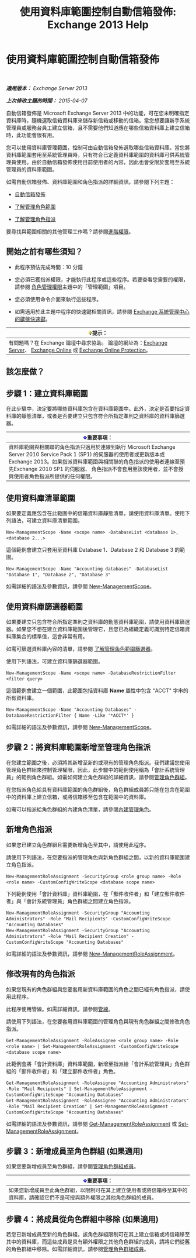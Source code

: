 ﻿---
title: '使用資料庫範圍控制自動信箱發佈: Exchange 2013 Help'
TOCTitle: 使用資料庫範圍控制自動信箱發佈
ms:assetid: 8eaff177-2251-4c8b-8570-c91a77d0a6fc
ms:mtpsurl: https://technet.microsoft.com/zh-tw/library/Ff628332(v=EXCHG.150)
ms:contentKeyID: 50473714
ms.date: 05/21/2018
mtps_version: v=EXCHG.150
ms.translationtype: MT
---

# 使用資料庫範圍控制自動信箱發佈

 

_**適用版本：** Exchange Server 2013_

_**上次修改主題的時間：** 2015-04-07_

自動信箱發佈是 Microsoft Exchange Server 2013 中的功能，可在您未明確指定資料庫時，隨機選取信箱資料庫來儲存新信箱或移動的信箱。當您想要讓新手系統管理員或服務台員工建立信箱，且不需要他們知道應在哪些信箱資料庫上建立信箱時，此功能會很有用。

您可以使用資料庫管理範圍，控制可由自動信箱發佈選取哪些信箱資料庫。當您將資料庫範圍套用至系統管理員時，只有符合已定義資料庫範圍的資料庫可供系統管理員使用。由於自動信箱發佈使用目前使用者的內容，因此也會受限於套用至系統管理員的資料庫範圍。

如需自動信箱發佈、資料庫範圍和角色指派的詳細資訊，請參閱下列主題：

  - [自動信箱發佈](automatic-mailbox-distribution-exchange-2013-help.md)

  - [了解管理角色範圍](understanding-management-role-scopes-exchange-2013-help.md)

  - [了解管理角色指派](understanding-management-role-assignments-exchange-2013-help.md)

要尋找與範圍相關的其他管理工作嗎？請參閱[進階權限](advanced-permissions-exchange-2013-help.md)。

## 開始之前有哪些須知？

  - 此程序預估完成時間：10 分鐘

  - 您必須已獲指派權限，才能執行此程序或這些程序。若要查看您需要的權限，請參閱 [角色管理權限](role-management-permissions-exchange-2013-help.md)主題中的「管理範圍」項目。

  - 您必須使用命令介面來執行這些程序。

  - 如需適用於此主題中程序的快速鍵相關資訊，請參閱 [Exchange 系統管理中心的鍵盤快速鍵](keyboard-shortcuts-in-the-exchange-admin-center-exchange-online-protection-help.md)。

<table>
<thead>
<tr class="header">
<th><img src="images/Bb124558.tip(EXCHG.150).gif" title="提示" alt="提示" />提示：</th>
</tr>
</thead>
<tbody>
<tr class="odd">
<td>有問題嗎？在 Exchange 論壇中尋求協助。 論壇的網址為：<a href="https://go.microsoft.com/fwlink/p/?linkid=60612">Exchange Server</a>、 <a href="https://go.microsoft.com/fwlink/p/?linkid=267542">Exchange Online</a> 或 <a href="https://go.microsoft.com/fwlink/p/?linkid=285351">Exchange Online Protection</a>。</td>
</tr>
</tbody>
</table>


## 該怎麼做？

## 步驟 1：建立資料庫範圍

在此步驟中，決定要將哪些資料庫包含在資料庫範圍中。此外，決定是否要指定資料庫的靜態清單，或者是否要建立只包含符合所指定準則之資料庫的資料庫篩選器。

<table>
<thead>
<tr class="header">
<th><img src="images/Bb124558.important(EXCHG.150).gif" title="重要事項" alt="重要事項" />重要事項：</th>
</tr>
</thead>
<tbody>
<tr class="odd">
<td>資料庫範圍與相關聯的角色指派只適用於連線到執行 Microsoft Exchange Server 2010 Service Pack 1 (SP1) 的伺服器的使用者或更新版本或Exchange 2013。如果指派資料庫範圍與相關聯的角色指派的使用者連線至預先Exchange 2010 SP1 的伺服器、 角色指派不會套用至該使用者，並不會授與使用者角色指派所提供的任何權限。</td>
</tr>
</tbody>
</table>


## 使用資料庫清單範圍

如果要定義應包含在此範圍中的信箱資料庫靜態清單，請使用資料庫清單。使用下列語法，可建立資料庫清單範圍。

    New-ManagementScope -Name <scope name> -DatabaseList <database 1>, <database 2...>

這個範例會建立只套用至資料庫 Database 1、Database 2 和 Database 3 的範圍。

    New-ManagementScope -Name "Accounting databases" -DatabaseList "Database 1", "Database 2", "Database 3"

如需詳細的語法及參數資訊，請參閱 [New-ManagementScope](https://technet.microsoft.com/zh-tw/library/dd335137\(v=exchg.150\))。

## 使用資料庫篩選器範圍

如果要建立只包含符合所指定準則之資料庫的動態資料庫範圍，請使用資料庫篩選器。如果您不想在建立資料庫範圍後管理它，且您已為組織定義可識別特定信箱資料庫集合的標準值，這會非常有用。

如需可篩選資料庫內容的清單，請參閱 [了解管理角色範圍篩選器](understanding-management-role-scope-filters-exchange-2013-help.md)。

使用下列語法，可建立資料庫篩選器範圍。

    New-ManagementScope -Name <scope name> -DatabaseRestrictionFilter <filter query>

這個範例會建立一個範圍，此範圍包括資料庫 **Name** 屬性中包含 "ACCT" 字串的所有資料庫。

    New-ManagementScope -Name "Accounting Databases" -DatabaseRestrictionFilter { Name -Like '*ACCT*' }

如需詳細的語法及參數資訊，請參閱 [New-ManagementScope](https://technet.microsoft.com/zh-tw/library/dd335137\(v=exchg.150\))。

## 步驟 2：將資料庫範圍新增至管理角色指派

在您建立範圍之後，必須將其新增至新的或現有的管理角色指派。我們建議您使用管理角色群組來控制管理權限，因此，此步驟中的範例使用稱為「會計系統管理員」的範例角色群組。如需如何建立角色群組的詳細資訊，請參閱[管理角色群組](manage-role-groups-exchange-2013-help.md)。

在您指派角色給具有資料庫範圍的角色群組後，角色群組成員將只能在包含在範圍中的資料庫上建立信箱，或將信箱移至包含在範圍中的資料庫。

如需可以指派給角色群組的內建角色清單，請參閱[內建管理角色](built-in-management-roles-exchange-2013-help.md)。

## 新增角色指派

如果您已建立角色群組且需要新增角色至其中，請使用此程序。

請使用下列語法，在您要指派的管理角色與新角色群組之間，以新的資料庫範圍建立角色指派。

    New-ManagementRoleAssignment -SecurityGroup <role group name> -Role <role name> -CustomConfigWriteScope <database scope name>

下列範例使用「會計資料庫」資料庫範圍，在「郵件收件者」和「建立郵件收件者」與「會計系統管理員」角色群組之間建立角色指派。

    New-ManagementRoleAssignment -SecurityGroup "Accounting Administrators" -Role "Mail Recipients" -CustomConfigWriteScope "Accounting Databases"
    New-ManagementRoleAssignment -SecurityGroup "Accounting Administrators" -Role "Mail Recipient Creation" -CustomConfigWriteScope "Accounting Databases"

如需詳細的語法及參數資訊，請參閱 [New-ManagementRoleAssignment](https://technet.microsoft.com/zh-tw/library/dd335193\(v=exchg.150\))。

## 修改現有的角色指派

如果您現有的角色群組與您要套用新資料庫範圍的角色之間已經有角色指派，請使用此程序。

此程序使用管線。如需詳細資訊，請參閱[管線](https://technet.microsoft.com/zh-tw/library/aa998260\(v=exchg.150\))。

請使用下列語法，在您要套用資料庫範圍的管理角色與現有角色群組之間修改角色指派。

    Get-ManagementRoleAssignment -RoleAssignee <role group name> -Role <role name> | Set-ManagementRoleAssignment -CustomConfigWriteScope <database scope name>

此範例會將「會計資料庫」資料庫範圍，新增至指派給「會計系統管理員」角色群組的「郵件收件者」和「建立郵件收件者」角色。

    Get-ManagementRoleAssignment -RoleAssignee "Accounting Administrators" -Role "Mail Recipients" | Set-ManagementRoleAssignment -CustomConfigWriteScope "Accounting Databases"
    Get-ManagementRoleAssignment -RoleAssignee "Accounting Administrators" -Role "Mail Recipient Creation" | Set-ManagementRoleAssignment -CustomConfigWriteScope "Accounting Databases"

如需詳細的語法及參數資訊，請參閱 [Get-ManagementRoleAssignment](https://technet.microsoft.com/zh-tw/library/dd351024\(v=exchg.150\)) 或 [Set-ManagementRoleAssignment](https://technet.microsoft.com/zh-tw/library/dd335173\(v=exchg.150\))。

## 步驟 3：新增成員至角色群組 (如果適用)

如果您要新增成員至角色群組，請參閱[管理角色群組成員](manage-role-group-members-exchange-2013-help.md)。

<table>
<thead>
<tr class="header">
<th><img src="images/Bb124558.important(EXCHG.150).gif" title="重要事項" alt="重要事項" />重要事項：</th>
</tr>
</thead>
<tbody>
<tr class="odd">
<td>如果您新增成員至此角色群組，以限制可在其上建立使用者或將信箱移至其中的資料庫，請確認它們不是可授與額外權限之其他角色群組的成員。</td>
</tr>
</tbody>
</table>


## 步驟 4：將成員從角色群組中移除 (如果適用)

若您已新增成員至新的角色群組，該角色群組限制可在其上建立信箱或將信箱移至其中的資料庫，而這些成員是具有額外權限之其他角色群組的成員，請將它們從舊的角色群組中移除。如需詳細資訊，請參閱[管理角色群組成員](manage-role-group-members-exchange-2013-help.md)。

